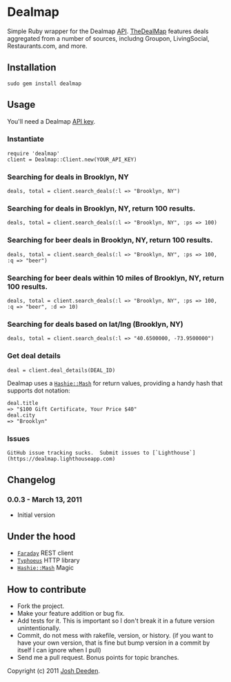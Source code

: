 # Dealmap

Simple Ruby wrapper for the Dealmap [API](http://www.thedealmap.com/api/). [TheDealMap](http://thedealmap.com) features deals aggregated from a number of sources, includng Groupon, LivingSocial, Restaurants.com, and more.


## Installation

    sudo gem install dealmap
    
## Usage

You'll need a Dealmap [API key](http://www.thedealmap.com/api/keys/).

### Instantiate
    require 'dealmap'
    client = Dealmap::Client.new(YOUR_API_KEY)
    
### Searching for deals in Brooklyn, NY
    deals, total = client.search_deals(:l => "Brooklyn, NY")

### Searching for deals in Brooklyn, NY, return 100 results.
    deals, total = client.search_deals(:l => "Brooklyn, NY", :ps => 100)

### Searching for beer deals in Brooklyn, NY, return 100 results.
    deals, total = client.search_deals(:l => "Brooklyn, NY", :ps => 100, :q => "beer")

### Searching for beer deals within 10 miles of  Brooklyn, NY, return 100 results.
    deals, total = client.search_deals(:l => "Brooklyn, NY", :ps => 100, :q => "beer", :d => 10)    

### Searching for deals based on lat/lng (Brooklyn, NY)
    deals, total = client.search_deals(:l => "40.6500000, -73.9500000")

### Get deal details
    deal = client.deal_details(DEAL_ID)    

Dealmap uses a [`Hashie::Mash`](https://github.com/intridea/hashie) for return values, providing a handy hash that supports dot notation:

    deal.title
    => "$100 Gift Certificate, Your Price $40"
    deal.city
    => "Brooklyn"
### Issues
    GitHub issue tracking sucks.  Submit issues to [`Lighthouse`](https://dealmap.lighthouseapp.com)

<a name="changelog"></a>
## Changelog

### 0.0.3 - March 13, 2011

* Initial version

## Under the hood
* [`Faraday`](https://github.com/technoweenie/faraday) REST client
* [`Typhoeus`](https://github.com/dbalatero/typhoeus) HTTP library
* [`Hashie::Mash`](http://github.com/intridea/hashie)  Magic

## How to contribute
 
* Fork the project.
* Make your feature addition or bug fix.
* Add tests for it. This is important so I don't break it in a
  future version unintentionally.
* Commit, do not mess with rakefile, version, or history.
  (if you want to have your own version, that is fine but bump version in a commit by itself I can ignore when I pull)
* Send me a pull request. Bonus points for topic branches.

Copyright (c) 2011 [Josh Deeden](http://twitter.com/jdeeden). 
